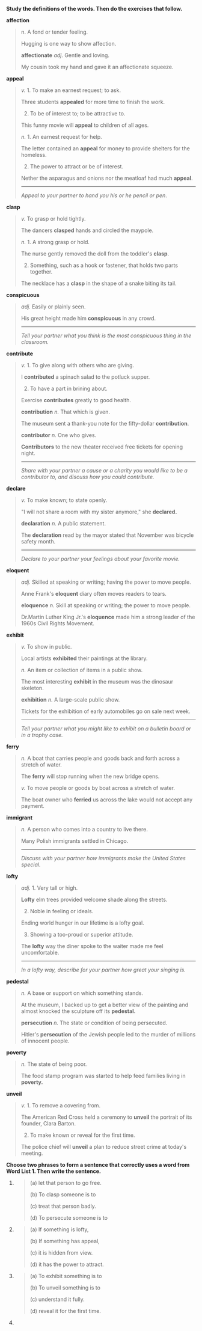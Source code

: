 **Study the definitions of the words. Then do the exercises that follow.**

**affection**

> n. A fond or tender feeling.
>
> Hugging is one way to show affection.
>
> **affectionate**   *adj*. Gentle and loving.
>
> My cousin took my hand and gave it an affectionate squeeze.

**appeal** 

> *v.* 1. To make an earnest request; to ask.
>
> Three students **appealed** for more time to finish the work.
>
> 2. To be of interest to; to be attractive to.
>
> This funny movie will **appeal** to children of all ages.
>
> *n.* 1. An  earnest request for help.
>
> The letter contained an **appeal** for money to provide shelters for the homeless.
>
> 2. The power to attract or be of interest.
>
> Nether the asparagus and onions nor the meatloaf had much **appeal**.
>
> ---
>
> *Appeal to your partner to hand you his or he pencil or pen*.

**clasp**

> *v.* To grasp or hold tightly.
>
> The dancers **clasped** hands and circled the maypole.
>
> *n.* 1. A strong grasp or hold.
>
> The nurse gently removed the doll from the toddler's **clasp**.
>
> 2. Something, such as a hook or fastener, that holds two parts together.
>
> The necklace has a **clasp** in the shape of a snake biting its tail.

**conspicuous**

> *adj.* Easily or plainly seen.
>
> His great height made him **conspicuous** in any crowd.
>
> ---
>
> *Tell your partner what you think is the most conspicuous thing in the classroom.*

**contribute**

> *v.* 1. To give along with others who are giving.
>
> I **contributed** a spinach salad to the potluck supper.
>
> 2. To have a part in brining about.
>
> Exercise **contributes** greatly to good health.
>
> **contribution** *n.* That which is given.
>
> The museum sent a thank-you note for the fifty-dollar **contribution**.
>
> **contributor** *n.* One who gives.
>
> **Contributors** to the new theater received free tickets for opening night.
>
> ---
>
> *Share with your partner a cause or a charity you would like to be a contributor to, and discuss how you could contribute.*

**declare**

> *v.* To make known; to state openly.
>
> "I will not share a room with my sister anymore," she **declared.**
>
> **declaration**  *n.* A public statement.
>
> The **declaration** read by the mayor stated that November was bicycle safety month.
>
> ---
>
> *Declare to your partner your feelings about your favorite movie.*

**eloquent**

> *adj.* Skilled at speaking or writing; having the power to move people.
>
> Anne Frank's **eloquent** diary often moves readers to tears.
>
> **eloquence** *n.* Skill at speaking or writing; the power to move people.
>
> Dr.Martin Luther King Jr.'s **eloquence** made him a strong leader of the 1960s Civil Rights Movement.

**exhibit**

> *v.* To show in public.
>
> Local artists **exhibited** their paintings at the library.
>
> *n.* An item or collection of items in a public show.
>
> The most interesting **exhibit** in the museum was the dinosaur skeleton.
>
> **exhibition** *n.* A large-scale public show.
>
> Tickets for the exhibition of early automobiles go on sale next week.
>
> ---
>
> *Tell your partner what you might like to exhibit on a bulletin board or in a trophy case.*

**ferry**

> *n.* A boat that carries people and goods back and forth across a stretch of water.
>
> The **ferry** will stop running when the new bridge opens.
>
> *v.* To move people or goods by boat across a stretch of water.
>
> The boat owner who **ferried** us across the lake would not accept any payment.

**immigrant**

> *n.* A person who comes into a country to live there.
>
> Many Polish immigrants settled in Chicago.
>
> ---
>
> *Discuss with your partner how immigrants make the United States special.*

**lofty**

> *adj.* 1. Very tall or high.
>
> **Lofty** elm trees provided welcome shade along the streets.
>
> 2. Noble in feeling or ideals.
>
> Ending world hunger in our lifetime is a lofty goal.
>
> 3. Showing a too-proud or superior attitude.
>
> The **lofty** way the diner spoke to the waiter made me feel uncomfortable.
>
> ---
>
> *In a lofty way, describe for your partner how great your singing is.*

**pedestal**

> *n.* A base or support on which something stands.
>
> At the museum, I backed up to get a better view of the painting and almost knocked the sculpture off its **pedestal.**
>
> **persecution** *n.* The state or condition of being persecuted.
>
> Hitler's **persecution** of the Jewish people led to the murder of millions of innocent people.

**poverty**

>*n.* The state of being poor.
>
>The food stamp program was started to help feed families living in **poverty.**

**unveil**

> *v.* 1. To remove a covering from.
>
> The American Red Cross held a ceremony to **unveil** the portrait of its founder, Clara Barton.
>
> 2. To make known or reveal for the first time.
>
> The police chief will **unveil** a plan to reduce street crime at today's meeting.

**Choose two phrases to form a sentence that correctly uses a word from Word List 1. Then write the sentence.**

1. > (a) let that person to go free.
   >
   > (b) To clasp someone is to
   >
   > (c) treat that person badly.
   >
   > (d) To persecute someone is to

2. >(a) If something is lofty,
   >
   >(b) If something has appeal,
   >
   >(c) it is hidden from view.
   >
   >(d) it has the power to attract.

3. >(a) To exhibit something is to
   >
   >(b) To unveil something is to
   >
   >(c) understand it fully.
   >
   >(d) reveal it for the first time.

4. 





